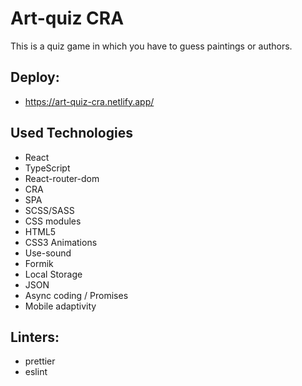 # Art-quiz CRA
This is a quiz game in which you have to guess paintings or authors.
## Deploy: 
- https://art-quiz-cra.netlify.app/
## Used Technologies
- React
- TypeScript
- React-router-dom
- CRA
- SPA
- SCSS/SASS
- CSS modules
- HTML5
- CSS3 Animations
- Use-sound
- Formik
- Local Storage
- JSON
- Async coding / Promises
- Mobile adaptivity
## Linters:
- prettier
- eslint

